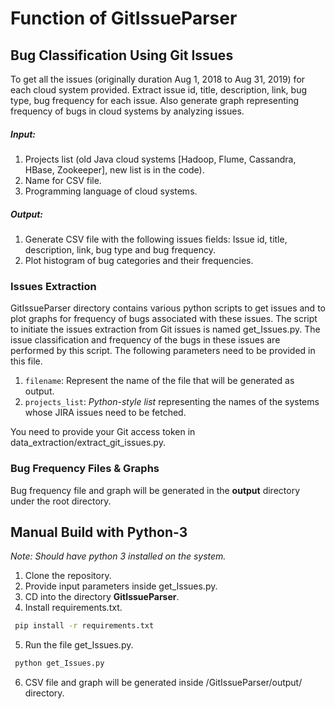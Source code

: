 # Function of GitIssueParser

## Bug Classification Using Git Issues

To get all the issues (originally duration Aug 1, 2018 to Aug 31, 2019) for each cloud system provided.
Extract issue id, title, description, link, bug type, bug frequency for each issue. Also generate graph representing frequency of bugs in cloud systems by analyzing issues.

##### Input:
1.	Projects list (old Java cloud systems [Hadoop, Flume, Cassandra, HBase, Zookeeper], new list is in the code).
2.	Name for CSV file.
3.	Programming language of cloud systems.

##### Output:
1.	Generate CSV file with the following issues fields:
	Issue id, title, description, link, bug type and bug frequency.
2.	Plot histogram of bug categories and their frequencies.

### Issues Extraction 

GitIssueParser directory contains various python scripts to get issues and to plot graphs for frequency
of bugs associated with these issues. The script to initiate the issues extraction from Git issues is named
get_Issues.py. The issue classification and frequency of the bugs in these issues are performed by
this script. The following parameters need to be provided in this file.

1. `filename`: Represent the name of the file that will be generated as output.
2. `projects_list`: *Python-style list* representing the names of the systems whose JIRA issues need to be fetched.

You need to provide your Git access token in data_extraction/extract_git_issues.py.

### Bug Frequency Files & Graphs

Bug frequency file and graph will be generated in the **output** directory under the root directory.


## Manual Build with Python-3

*Note: Should have python 3 installed on the system.*

1. Clone the repository.
2. Provide input parameters inside get_Issues.py.
3. CD into the directory **GitIssueParser**.
4. Install requirements.txt.
```sh
 pip install -r requirements.txt
```
5. Run the file get_Issues.py.
```sh
 python get_Issues.py
```
6. CSV file and graph will be generated inside /GitIssueParser/output/ directory.